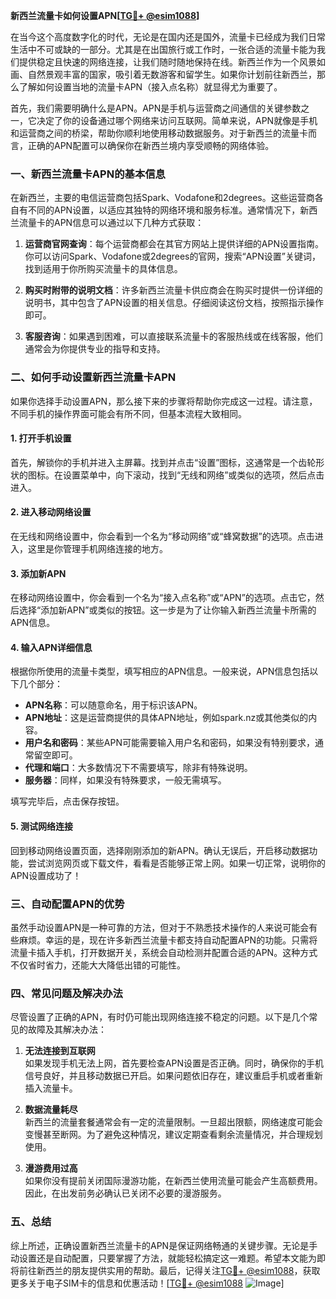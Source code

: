**新西兰流量卡如何设置APN[[TG💪+ @esim1088](https://t.me/s/esim1088)]**

在当今这个高度数字化的时代，无论是在国内还是国外，流量卡已经成为我们日常生活中不可或缺的一部分。尤其是在出国旅行或工作时，一张合适的流量卡能为我们提供稳定且快速的网络连接，让我们随时随地保持在线。新西兰作为一个风景如画、自然景观丰富的国家，吸引着无数游客和留学生。如果你计划前往新西兰，那么了解如何设置当地的流量卡APN（接入点名称）就显得尤为重要了。

首先，我们需要明确什么是APN。APN是手机与运营商之间通信的关键参数之一，它决定了你的设备通过哪个网络来访问互联网。简单来说，APN就像是手机和运营商之间的桥梁，帮助你顺利地使用移动数据服务。对于新西兰的流量卡而言，正确的APN配置可以确保你在新西兰境内享受顺畅的网络体验。

### 一、新西兰流量卡APN的基本信息

在新西兰，主要的电信运营商包括Spark、Vodafone和2degrees。这些运营商各自有不同的APN设置，以适应其独特的网络环境和服务标准。通常情况下，新西兰流量卡的APN信息可以通过以下几种方式获取：

1. **运营商官网查询**：每个运营商都会在其官方网站上提供详细的APN设置指南。你可以访问Spark、Vodafone或2degrees的官网，搜索“APN设置”关键词，找到适用于你所购买流量卡的具体信息。
   
2. **购买时附带的说明文档**：许多新西兰流量卡供应商会在购买时提供一份详细的说明书，其中包含了APN设置的相关信息。仔细阅读这份文档，按照指示操作即可。

3. **客服咨询**：如果遇到困难，可以直接联系流量卡的客服热线或在线客服，他们通常会为你提供专业的指导和支持。

### 二、如何手动设置新西兰流量卡APN

如果你选择手动设置APN，那么接下来的步骤将帮助你完成这一过程。请注意，不同手机的操作界面可能会有所不同，但基本流程大致相同。

#### 1. 打开手机设置

首先，解锁你的手机并进入主屏幕。找到并点击“设置”图标，这通常是一个齿轮形状的图标。在设置菜单中，向下滚动，找到“无线和网络”或类似的选项，然后点击进入。

#### 2. 进入移动网络设置

在无线和网络设置中，你会看到一个名为“移动网络”或“蜂窝数据”的选项。点击进入，这里是你管理手机网络连接的地方。

#### 3. 添加新APN

在移动网络设置中，你会看到一个名为“接入点名称”或“APN”的选项。点击它，然后选择“添加新APN”或类似的按钮。这一步是为了让你输入新西兰流量卡所需的APN信息。

#### 4. 输入APN详细信息

根据你所使用的流量卡类型，填写相应的APN信息。一般来说，APN信息包括以下几个部分：

- **APN名称**：可以随意命名，用于标识该APN。
- **APN地址**：这是运营商提供的具体APN地址，例如spark.nz或其他类似的内容。
- **用户名和密码**：某些APN可能需要输入用户名和密码，如果没有特别要求，通常留空即可。
- **代理和端口**：大多数情况下不需要填写，除非有特殊说明。
- **服务器**：同样，如果没有特殊要求，一般无需填写。

填写完毕后，点击保存按钮。

#### 5. 测试网络连接

回到移动网络设置页面，选择刚刚添加的新APN。确认无误后，开启移动数据功能，尝试浏览网页或下载文件，看看是否能够正常上网。如果一切正常，说明你的APN设置成功了！

### 三、自动配置APN的优势

虽然手动设置APN是一种可靠的方法，但对于不熟悉技术操作的人来说可能会有些麻烦。幸运的是，现在许多新西兰流量卡都支持自动配置APN的功能。只需将流量卡插入手机，打开数据开关，系统会自动检测并配置合适的APN。这种方式不仅省时省力，还能大大降低出错的可能性。

### 四、常见问题及解决办法

尽管设置了正确的APN，有时仍可能出现网络连接不稳定的问题。以下是几个常见的故障及其解决办法：

1. **无法连接到互联网**  
   如果发现手机无法上网，首先要检查APN设置是否正确。同时，确保你的手机信号良好，并且移动数据已开启。如果问题依旧存在，建议重启手机或者重新插入流量卡。

2. **数据流量耗尽**  
   新西兰的流量套餐通常会有一定的流量限制。一旦超出限额，网络速度可能会变慢甚至断网。为了避免这种情况，建议定期查看剩余流量情况，并合理规划使用。

3. **漫游费用过高**  
   如果你没有提前关闭国际漫游功能，在新西兰使用流量可能会产生高额费用。因此，在出发前务必确认已关闭不必要的漫游服务。

### 五、总结

综上所述，正确设置新西兰流量卡的APN是保证网络畅通的关键步骤。无论是手动设置还是自动配置，只要掌握了方法，就能轻松搞定这一难题。希望本文能为即将前往新西兰的朋友提供实用的帮助。最后，记得关注[TG💪+ @esim1088](https://t.me/s/esim1088)，获取更多关于电子SIM卡的信息和优惠活动！[[TG💪+ @esim1088](https://t.me/s/esim1088) ![Image](https://i.postimg.cc/4NQfJmqS/Snipaste-2025-05-13-00-14-12.png)]
